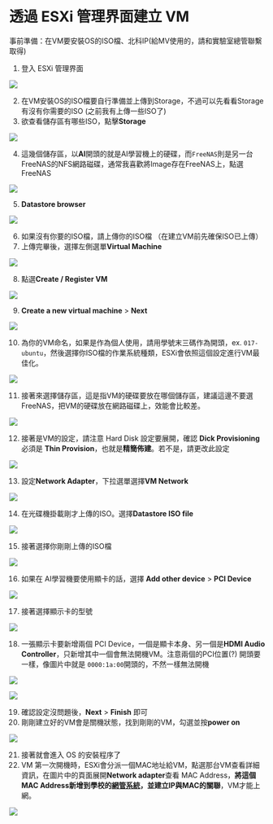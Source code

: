 # 透過 ESXi 管理界面建立 VM

事前準備：在VM要安裝OS的ISO檔、北科IP(給MV使用的，請和實驗室總管聯繫取得)

1. 登入 ESXi 管理界面

![](/img/creating-vm-on-esxi/fig1.png)

2. 在VM安裝OS的ISO檔要自行準備並上傳到Storage，不過可以先看看Storage有沒有你需要的ISO (之前我有上傳一些ISO了) 
3. 欲查看儲存區有哪些ISO，點擊**Storage**

![](/img/creating-vm-on-esxi/fig2.png)

4. 這幾個儲存區，以**AI**開頭的就是AI學習機上的硬碟，而`FreeNAS`則是另一台FreeNAS的NFS網路磁碟，通常我喜歡將Image存在FreeNAS上，點選FreeNAS

![](/img/creating-vm-on-esxi/fig3.png)

5. **Datastore browser**

![](/img/creating-vm-on-esxi/fig4.png)

6. 如果沒有你要的ISO檔，請上傳你的ISO檔 （在建立VM前先確保ISO已上傳）
7. 上傳完畢後，選擇左側選單**Virtual Machine**

![](/img/creating-vm-on-esxi/fig6.png)

8. 點選**Create / Register VM**

![](/img/creating-vm-on-esxi/fig7.png)

9. **Create a new virtual machine** > **Next**

![](/img/creating-vm-on-esxi/fig8.jpg)

10. 為你的VM命名，如果是作為個人使用，請用學號末三碼作為開頭，ex. `017-ubuntu`，然後選擇你ISO檔的作業系統種類，ESXi會依照這個設定進行VM最佳化。

![](/img/creating-vm-on-esxi/fig9.png)

11. 接著來選擇儲存區，這是指VM的硬碟要放在哪個儲存區，建議這邊不要選FreeNAS，把VM的硬碟放在網路磁碟上，效能會比較差。

![](/img/creating-vm-on-esxi/fig10.png)

12. 接著是VM的設定，請注意 Hard Disk 設定要展開，確認 **Dick Provisioning** 必須是 **Thin Provision**，也就是**精簡佈建**。若不是，請更改此設定

![](/img/creating-vm-on-esxi/fig11.png)

13. 設定**Network Adapter**，下拉選單選擇**VM Network**

![](/img/creating-vm-on-esxi/fig19.png)

14. 在光碟機掛載剛才上傳的ISO。選擇**Datastore ISO file**

![](/img/creating-vm-on-esxi/fig12.png)

15. 接著選擇你剛剛上傳的ISO檔

![](/img/creating-vm-on-esxi/fig13.png)

16. 如果在 AI學習機要使用顯卡的話，選擇 **Add other device** > **PCI Device**

![](/img/creating-vm-on-esxi/fig15.png)

17. 接著選擇顯示卡的型號

![](/img/creating-vm-on-esxi/fig16.png)

18. 一張顯示卡要新增兩個 PCI Device，一個是顯卡本身、另一個是**HDMI Audio Controller**，只新增其中一個會無法開機VM。注意兩個的PCI位置(?) 開頭要一樣，像圖片中就是 `0000:1a:00`開頭的，不然一樣無法開機

![](/img/creating-vm-on-esxi/fig17.png)

![](/img/creating-vm-on-esxi/fig18.png)

19.  確認設定沒問題後，**Next** > **Finish** 即可
20.  剛剛建立好的VM會是關機狀態，找到剛剛的VM，勾選並按**power on**

![](/img/creating-vm-on-esxi/fig14.png)

21. 接著就會進入 OS 的安裝程序了
22. VM 第一次開機時，ESXi會分派一個MAC地址給VM，點選那台VM查看詳細資訊，在圖片中的頁面展開**Network adapter**查看 MAC Address，**將這個MAC Address新增到學校的[網管系統](netflow.ntut.edu.tw)，並建立IP與MAC的關聯**，VM才能上網。

![](/img/creating-vm-on-esxi/fig20.png)